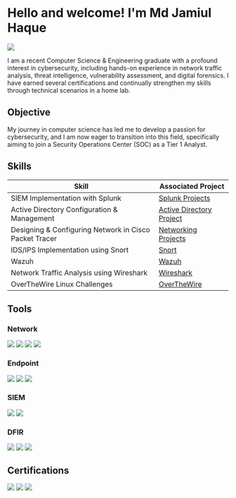 # Hello and welcome! I'm Md Jamiul Haque
<a href="https://www.linkedin.com/in/md-jamiul-haque/"><img src="https://img.shields.io/badge/-LinkedIn-0072b1?&style=for-the-badge&logo=linkedin&logoColor=white" /></a>

I am a recent Computer Science & Engineering graduate with a profound interest in cybersecurity, including hands-on experience in network traffic analysis, threat intelligence, vulnerability assessment, and digital forensics. I have earned several certifications and continually strengthen my skills through technical scenarios in a home lab.

## Objective

My journey in computer science has led me to develop a passion for cybersecurity, and I am now eager to transition into this field, specifically aiming to join a Security Operations Center (SOC) as a Tier 1 Analyst.

## Skills

| Skill                                           | Associated Project         |
|-------------------------------------------------|----------------------------|
| SIEM Implementation with Splunk                 | <a href="https://github.com/Md-Jamiul-Haque/Splunk-Projects">Splunk Projects</a>|
| Active Directory Configuration & Management     | <a href="https://github.com/Md-Jamiul-Haque/Active-Directory-Project">Active Directory Project</a>|
| Designing & Configuring Network in Cisco Packet Tracer| <a href="https://github.com/Md-Jamiul-Haque/Networking-Projects">Networking Projects</a>|
| IDS/IPS Implementation using Snort              | <a href="https://github.com/Md-Jamiul-Haque/Snort">Snort</a>|
| Wazuh              | <a href="https://github.com/Md-Jamiul-Haque/Wazuh">Wazuh</a>|
| Network Traffic Analysis using Wireshark                      | <a href="https://github.com/Md-Jamiul-Haque/Wireshark">Wireshark</a>|
| OverTheWire Linux Challenges                    | <a href="https://github.com/Md-Jamiul-Haque/OverTheWire-Linux-Challenges">OverTheWire</a>|

## Tools


### Network
<div>
    <img src="https://img.shields.io/badge/WIRESHARK-0D92F4?style=for-the-badge&logo=wireshark&logoColor=white" />
    <img src="https://img.shields.io/badge/SNORT-FF8F8F?style=for-the-badge&logo=snort&logoColor=white" />
    <img src="https://img.shields.io/badge/-Suricata-EF3B2D?&style=for-the-badge&logo=Suricata&logoColor=white" />
    <img src="https://img.shields.io/badge/ZEEK-4CC9FE?style=for-the-badge&logo=Zeek&logoColor=white" />
</div>

### Endpoint
<div>
    <img src="https://img.shields.io/badge/WAZUH-3FA2F6?style=for-the-badge&logo=wazuh&logoColor=white" />
    <img src="https://img.shields.io/badge/Velociraptor-399918?style=for-the-badge&logo=Velociraptor&logoColor=white" />
    <img src="https://img.shields.io/badge/Sysmon-4C1F7A?style=for-the-badge&logo=Sysmon&logoColor=white" />
</div>

### SIEM
<div>
    <img src="https://img.shields.io/badge/SPLUNK-06D001?style=for-the-badge&logo=splunk&logoColor=white" />
    <img src="https://img.shields.io/badge/-Elastic-005571?&style=for-the-badge&logo=Elastic&logoColor=white" />
</div>

### DFIR
<div>
    <img src="https://img.shields.io/badge/AUTOPSY-B17457?style=for-the-badge&logo=seluth%20kit&logoColor=white" />
    <img src="https://img.shields.io/badge/Volatility-508C9B?style=for-the-badge&logo=volatility&logoColor=white" />
    <img src="https://img.shields.io/badge/REDLINE-B8001F?style=for-the-badge&logo=redline&logoColor=white" />
</div>

## Certifications
<div>
<img src="https://img.shields.io/badge/GOOGLE%20CYBERSECURITY%20PROFESSIONAL-399918?style=for-the-badge&logo=google&logoColor=white" />
<img src="https://img.shields.io/badge/TryHackMe_SOC_Level_1-D80032?style=for-the-badge&logo=tryhackme&logoColor=white" />
<img src="https://img.shields.io/badge/Mastercard_Job_Simulation-FAB12F?style=for-the-badge&logo=mastercard&logoColor=white" />
</div>

